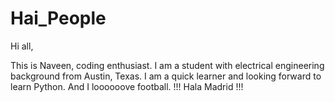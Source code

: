 # Hai_People

Hi all,

This is Naveen, coding enthusiast. I am a student with electrical engineering background from Austin, Texas.
I am a quick learner and looking forward to learn Python.
And I loooooove football. !!! Hala Madrid !!!
